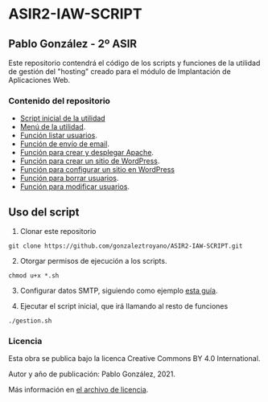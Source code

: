 # ASIR2-IAW-SCRIPT
## Pablo González - 2º ASIR

Este repositorio contendrá el código de los scripts y funciones de la utilidad de gestión del "hosting" creado para el módulo de Implantación de Aplicaciones Web. 

### Contenido del repositorio

 * [Script inicial de la utilidad](./gestion.sh)
 * [Menú de la utilidad](./menu.sh).
 * [Función listar usuarios](./listar.sh).
 * [Función de envío de email](./envio_email.sh).
 * [Función para crear y desplegar Apache](./crear_apache.sh).
 * [Función para crear un sitio de WordPress](./crear-wp.sh).
 * [Función para configurar un sitio en WordPress](./config_wp.sh)
 * [Función para borrar usuarios](./borrar.sh).
 * [Función para modificar usuarios](./modificar.sh). 

## Uso del script

 1. Clonar este repositorio

 ```
 git clone https://github.com/gonzaleztroyano/ASIR2-IAW-SCRIPT.git 
 ```

 2. Otorgar permisos de ejecución a los scripts.

 ```
 chmod u+x *.sh
 ```

 3. Configurar datos SMTP, siguiendo como ejemplo [esta guía](https://www.linuxhowto.net/how-to-set-up-postfix-smtp-relay-on-ubuntu-with-sendinblue/).

 4. Ejecutar el script inicial, que irá llamando al resto de funciones

 ``` 
 ./gestion.sh
 ```



### Licencia

Esta obra se publica bajo la licenca Creative Commons BY 4.0 International.

Autor y año de publicación: Pablo González, 2021.

Más información en [el archivo de licencia](./license.md).
